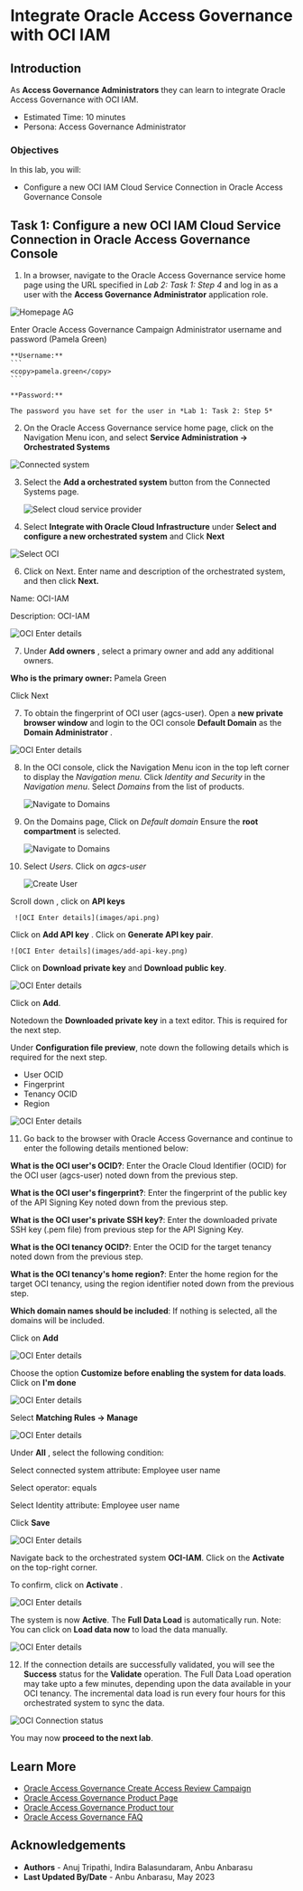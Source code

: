 # Integrate Oracle Access Governance with OCI IAM 

## Introduction

As **Access Governance Administrators** they can learn to integrate Oracle Access Governance with OCI IAM. 

* Estimated Time: 10 minutes
* Persona: Access Governance Administrator

### Objectives

In this lab, you will:

* Configure a new OCI IAM Cloud Service Connection in Oracle Access Governance Console


## Task 1: Configure a new OCI IAM Cloud Service Connection in Oracle Access Governance Console


1.  In a browser, navigate to the Oracle Access Governance service home page using the URL specified in *Lab 2: Task 1: Step 4* and log in as a user with the **Access Governance Administrator** application role. 

   ![Homepage AG](images/ag-home.png)

  Enter Oracle Access Governance Campaign Administrator username and password (Pamela Green)

    **Username:**
    ```
    <copy>pamela.green</copy>
    ```

    **Password:**
    
    The password you have set for the user in *Lab 1: Task 2: Step 5*
    

2.  On the Oracle Access Governance service home page, click on the Navigation Menu icon, and select **Service Administration → Orchestrated Systems**

   ![Connected system](images/navigate-orchestrated-system.png)

3. Select the **Add a orchestrated system** button from the Connected Systems page.

      ![Select cloud service provider](images/add-system.png)

4. Select **Integrate with Oracle Cloud Infrastructure** under **Select and configure a new orchestrated system** and Click **Next**

  ![Select OCI](images/select-oci-iam-system.png)

6. Click on Next. Enter name  and description of the orchestrated system, and then click **Next.**

  Name: OCI-IAM
  
  Description: OCI-IAM

  ![OCI Enter details](images/oci-the-system.png)

7. Under **Add owners** , select a primary owner and add any additional owners. 

  **Who is the primary owner:** Pamela Green

  Click Next
   

7. To obtain the fingerprint of OCI user (agcs-user). Open a **new private browser window** and login to the OCI console **Default Domain** as the **Domain Administrator** .

  ![OCI Enter details](images/enter-data.png)


8. In the OCI console, click the Navigation Menu icon in the top left corner to display the *Navigation menu.* Click *Identity and Security* in the *Navigation menu*. Select *Domains* from the list of products.

    ![Navigate to Domains](images/navigate-domains.png)

9. On the Domains page, Click on *Default domain* 
   Ensure the **root compartment** is selected. 

    ![Navigate to Domains](images/default-domain.png)

10. Select *Users*. Click on *agcs-user*

    ![Create User](images/select-users.png)
  
  
   Scroll down , click on **API keys**


     ![OCI Enter details](images/api.png)

  Click on **Add API key** . Click on **Generate API key pair**. 
  
    ![OCI Enter details](images/add-api-key.png)
  
  Click on **Download private key** and **Download public key**. 

  ![OCI Enter details](images/click-add.png)
  
  Click on **Add**. 

  Notedown the **Downloaded private key** in a text editor. This is required for the next step. 


  Under **Configuration file preview**, note down the following details which is required for the next step. 

  - User OCID
  - Fingerprint 
  - Tenancy OCID 
  - Region 

  ![OCI Enter details](images/config-file.png)

11. Go back to the browser with Oracle Access Governance and continue to  enter the following details mentioned below: 

  **What is the OCI user's OCID?**: Enter the Oracle Cloud Identifier (OCID) for the OCI user (agcs-user) noted down from the previous step. 

  **What is the OCI user's fingerprint?**: Enter the fingerprint of the public key of the API   Signing Key  noted down from the previous step.

  **What is the OCI user's private SSH key?**: Enter the downloaded private SSH key (.pem file) from previous step for the API Signing Key. 


  **What is the OCI tenancy OCID?**: Enter the OCID for the target tenancy  noted down from the previous step.

  **What is the OCI tenancy's home region?**: Enter the home region for the target OCI tenancy, using the region identifier noted down from the previous step.

  **Which domain names should be included**: If nothing is selected, all the domains will be included. 

  Click on **Add**

  ![OCI Enter details](images/configure-connected-system.png)

  Choose the option **Customize before enabling the system for data loads**. Click on **I'm done** 

  ![OCI Enter details](images/customize-data-load.png)

  Select **Matching Rules -> Manage**

  ![OCI Enter details](images/matching-rule-select.png)

  Under **All** , select the following condition:

  Select connected system attribute: Employee user name

  Select operator: equals

  Select Identity attribute: Employee user name

  Click **Save**

  ![OCI Enter details](images/username-match-rule.png)

  Navigate back to the orchestrated system **OCI-IAM**. Click on the **Activate** on the top-right corner. 

  To confirm, click on **Activate** .

  ![OCI Enter details](images/activate-oci-system.png)


  The system is now **Active**. The **Full Data Load** is automatically run. Note: You can click on **Load data now** to load the data manually. 

  ![OCI Enter details](images/load-the-data.png)


12. If the connection details are successfully validated, you will see the **Success** status for the **Validate** operation. The Full Data Load operation may take upto a few minutes, depending upon the data available in your OCI tenancy. The incremental data load is run every four hours for this orchestrated system to sync the data.

  ![OCI Connection status](images/oci-connection-status.png)


  You may now **proceed to the next lab**. 

## Learn More

* [Oracle Access Governance Create Access Review Campaign](https://docs.oracle.com/en/cloud/paas/access-governance/pdapg/index.html)
* [Oracle Access Governance Product Page](https://www.oracle.com/security/cloud-security/access-governance/)
* [Oracle Access Governance Product tour](https://www.oracle.com/webfolder/s/quicktours/paas/pt-sec-access-governance/index.html)
* [Oracle Access Governance FAQ](https://www.oracle.com/security/cloud-security/access-governance/faq/)

## Acknowledgements
* **Authors** - Anuj Tripathi, Indira Balasundaram, Anbu Anbarasu 
* **Last Updated By/Date** - Anbu Anbarasu, May 2023
